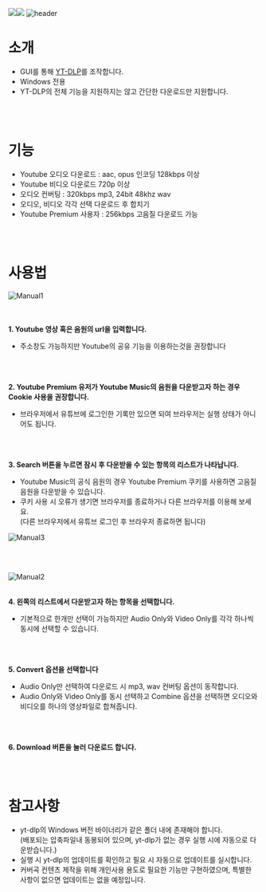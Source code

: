 <img src="https://img.shields.io/badge/Python-3776AB?style=flat&logo=React&logoColor=white"/><img src="https://img.shields.io/badge/Windows-0078D4?style=flat&logo=React&logoColor=white"/>
![header](https://capsule-render.vercel.app/api?type=soft&color=0:C29EFF,100:A6C4FF&height=100&section=header&text=YTDL-GUI&fontSize=70&desc=Front-end%20of%20yt-dlp%20for%20Windows&fontColor=ffffff&descAlign=55&descAlignY=85)
<br>
# 소개
<ul dir="auto">
  <li>GUI를 통해 <a href="https://github.com/yt-dlp/yt-dlp)https://github.com/yt-dlp/yt-dlp">YT-DLP</a>를 조작합니다.</li>
  <li>Windows 전용</li>
  <li>YT-DLP의 전체 기능을 지원하지는 않고 간단한 다운로드만 지원합니다.</li>  
</ul>

<br><br>
# 기능
<ul dir="auto">
  <li>Youtube 오디오 다운로드 : aac, opus 인코딩 128kbps 이상</li>
  <li>Youtube 비디오 다운로드 720p 이상</li>
  <li>오디오 컨버팅 : 320kbps mp3, 24bit 48khz wav</li>
  <li>오디오, 비디오 각각 선택 다운로드 후 합치기</li>
  <li>Youtube Premium 사용자 : 256kbps 고음질 다운로드 가능</li>
</ul>

<br><br>
# 사용법
![Manual1](https://github.com/hangoon-p/Youtube-Downloader-YT-DLP-GUI-for-Windows-/assets/11846563/6879e83b-ddef-4061-b07f-83e05181fac6)

<br><br><strong>1. Youtube 영상 혹은 음원의 url을 입력합니다.</strong>
   <ul dir="auto">
   <li>주소창도 가능하지만 Youtube의 공유 기능을 이용하는것을 권장합니다</li></ul><br>
   
<br><strong>2. Youtube Premium 유저가 Youtube Music의 음원을 다운받고자 하는 경우 Cookie 사용을 권장합니다.</strong>
   <ul dir="auto">
   <li>브라우저에서 유튜브에 로그인한 기록만 있으면 되여 브라우저는 실행 상태가 아니어도 됩니다.</li>
   </ul><br>
   
<br><strong>3. Search 버튼을 누르면 잠시 후 다운받을 수 있는 항목의 리스트가 나타납니다.</strong>
   <ul dir="auto">
   <li>Youtube Music의 공식 음원의 경우 Youtube Premium 쿠키를 사용하면 고음질 음원을 다운받을 수 있습니다.</li>
   <li>쿠키 사용 시 오류가 생기면 브라우저를 종료하거나 다른 브라우저를 이용해 보세요.<br>(다른 브라우저에서 유튜브 로그인 후 브라우저 종료하면 됩니다)</li></ul>   
   
![Manual3](https://github.com/hangoon-p/Youtube-Downloader-YT-DLP-GUI-for-Windows-/assets/11846563/7c2d45c6-ca4c-40f8-a663-1a31e4f45bf0)
  
   <br><br>

![Manual2](https://github.com/hangoon-p/Youtube-Downloader-YT-DLP-GUI-for-Windows-/assets/11846563/2428742c-2826-431e-b5fa-a64bc61224f0)

<br><strong>4. 왼쪽의 리스트에서 다운받고자 하는 항목을 선택합니다.</strong>
   <ul dir="auto">
   <li>기본적으로 한개만 선택이 가능하지만 Audio Only와 Video Only를 각각 하나씩 동시에 선택할 수 있습니다.</li></ul><br>
   
<br><strong>5. Convert 옵션을 선택합니다</strong>
   <ul dir="auto">
   <li>Audio Only만 선택하여 다운로드 시 mp3, wav 컨버팅 옵션이 동작합니다.</li>
   <li>Audio Only와 Video Only를 동시 선택하고 Combine 옵션을 선택하면 오디오와 비디오를 하나의 영상파일로 합쳐줍니다.</li></ul><br>
   
<br><strong>6. Download 버튼을 눌러 다운로드 합니다.</strong>

<br><br>
# 참고사항
<ul dir="auto">
  <li>yt-dlp의 Windows 버전 바이너리가 같은 폴더 내에 존재해야 합니다.<br>(배포되는 압축파일내 동봉되어 있으며, yt-dlp가 없는 경우 실행 시에 자동으로 다운받습니다.)</li>
  <li>실행 시 yt-dlp의 업데이트를 확인하고 필요 시 자동으로 업데이트를 실시합니다.</li>
  <li>커버곡 컨텐츠 제작을 위해 개인사용 용도로 필요한 기능만 구현하였으며, 특별한 사항이 없으면 업데이트는 없을 예정입니다.</li>
</ul>
